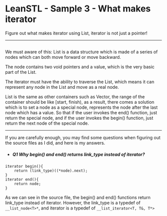# LeanSTL - Sample 3 - What makes iterator

Figure out what makes iterator using List, iterator is not just a pointer!

---

![]()

We must aware of this: List is a data structure which is made of a series of nodes which can both move forward or move backward.

The node contains two void pointers and a value, which is the very basic part of the List.

The iterator must have the ability to traverse the List, which means it can represent any node in the List and move as a real node.

List is the same as other containers such as Vector, the range of the container should be like [start, finish), as a result, there comes a solution which is to set a node as a special node, represents the node after the last node which has a value. So that if the user invokes the end() function, just return the special node, and if the user invokes the begin() function, just return the next node of the special node.

---

If you are carefully enough, you may find some questions when figuring out the source files as I did, and here is my answers.


* ##### Q1 Why begin() and end() returns link_type instead of iterator?

```
iterator begin(){		
	return (link_type)((*node).next);
}
iterator end(){
	return node;
}
```
As we can see in the source file, the begin() and end() functions return link_type instead of iterator. However, the link_type is a typedef of ```__list_node<T>*```, and iterator is a typedef of ```__list_iterator<T, T&, T*>```
